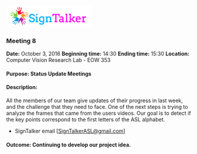 ![Alt text](images/signtalkerlogo.png)

### Meeting 8

  __Date:__ October 3, 2016
  __Beginning time:__ 14:30
  __Ending time:__ 15:30
  __Location:__ Computer Vision Research Lab - EOW 353 

#### Purpose: Status Update Meetings
#### Description: 

All the members of our team give updates of their progress in last week, and the challenge that they need to face. One of the next steps is trying to analyze the frames that came from the users videos. Our goal is to detect if the key points correspond to the first letters of the ASL alphabet.

- SignTalker email [SignTalkerASL@gmail.com]

#### Outcome: Continuing to develop our project idea.  